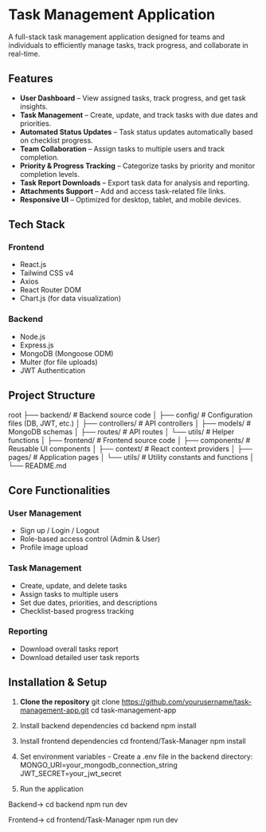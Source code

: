 # Task Management Application

A full-stack task management application designed for teams and individuals to efficiently manage tasks, track progress, and collaborate in real-time.

## Features

- **User Dashboard** – View assigned tasks, track progress, and get task insights.
- **Task Management** – Create, update, and track tasks with due dates and priorities.
- **Automated Status Updates** – Task status updates automatically based on checklist progress.
- **Team Collaboration** – Assign tasks to multiple users and track completion.
- **Priority & Progress Tracking** – Categorize tasks by priority and monitor completion levels.
- **Task Report Downloads** – Export task data for analysis and reporting.
- **Attachments Support** – Add and access task-related file links.
- **Responsive UI** – Optimized for desktop, tablet, and mobile devices.

## Tech Stack

### **Frontend**
- React.js
- Tailwind CSS v4
- Axios
- React Router DOM
- Chart.js (for data visualization)

### **Backend**
- Node.js
- Express.js
- MongoDB (Mongoose ODM)
- Multer (for file uploads)
- JWT Authentication

## Project Structure
root
├── backend/ # Backend source code
│ ├── config/ # Configuration files (DB, JWT, etc.)
│ ├── controllers/ # API controllers
│ ├── models/ # MongoDB schemas
│ ├── routes/ # API routes
│ └── utils/ # Helper functions
│
├── frontend/ # Frontend source code
│ ├── components/ # Reusable UI components
│ ├── context/ # React context providers
│ ├── pages/ # Application pages
│ └── utils/ # Utility constants and functions
│
└── README.md


## Core Functionalities

### **User Management**
- Sign up / Login / Logout
- Role-based access control (Admin & User)
- Profile image upload

### **Task Management**
- Create, update, and delete tasks
- Assign tasks to multiple users
- Set due dates, priorities, and descriptions
- Checklist-based progress tracking

### **Reporting**
- Download overall tasks report
- Download detailed user task reports


##  Installation & Setup

1. **Clone the repository**
   git clone https://github.com/yourusername/task-management-app.git
   cd task-management-app
2. Install backend dependencies
  cd backend
  npm install

3. Install frontend dependencies
  cd frontend/Task-Manager
  npm install

4. Set environment variables - Create a .env file in the backend directory:
  MONGO_URI=your_mongodb_connection_string
  JWT_SECRET=your_jwt_secret

5. Run the application

Backend->
  cd backend
  npm run dev

Frontend->
  cd frontend/Task-Manager
  npm run dev
